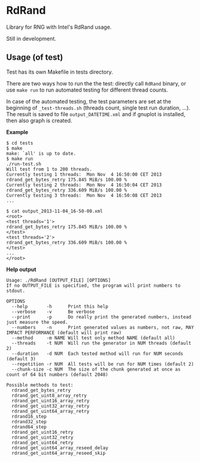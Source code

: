 RdRand
======

Library for RNG with Intel's RdRand usage.

Still in development.




Usage (of test)
---------------
Test has its own Makefile in tests directory.

There are two ways how to run the the test: directly call `RdRand` binary, 
or use `make run` to run automated testing for different thread counts.

In case of the automated testing, the test parameters are set at the beginning 
of `_test-threads.sh` (threads count, single test run duration, ...). 
The result is saved to file `output_DATETIME.xml` and  if gnuplot is installed, 
then also graph is created.

**Example**

    $ cd tests
    $ make
    make: `all' is up to date.
    $ make run
    ./run-test.sh
    Will test from 1 to 200 threads.
    Currently testing 1 threads:  Mon Nov  4 16:50:00 CET 2013
    rdrand_get_bytes_retry 175.845 MiB/s 100.00 %
    Currently testing 2 threads:  Mon Nov  4 16:50:04 CET 2013
    rdrand_get_bytes_retry 336.609 MiB/s 100.00 %
    Currently testing 3 threads:  Mon Nov  4 16:50:08 CET 2013
    ...
    
    $ cat output_2013-11-04_16-50-00.xml
    <root>
    <test threads='1'>
    rdrand_get_bytes_retry 175.845 MiB/s 100.00 %
    </test>
    <test threads='2'>
    rdrand_get_bytes_retry 336.609 MiB/s 100.00 %
    </test>
    ...
    </root>

    
    
**Help output**

    Usage: ./RdRand [OUTPUT_FILE] [OPTIONS]
    If no OUTPUT_FILE is specified, the program will print numbers to stdout.
    
    OPTIONS
      --help       -h      Print this help
      --verbose    -v      Be verbose
      --print      -p      Do really print the generated numbers, instead just measure the speed.
      --numbers    -n      Print generated values as numbers, not raw, MAY IMPACT PERFORMANCE (default will print raw)
      --method     -m NAME Will test only method NAME (default all)
      --threads    -t NUM  Will run the generator in NUM threads (default 2)
      --duration   -d NUM  Each tested method will run for NUM seconds (default 3)
      --repetition -r NUM  All tests will be run for NUM times (default 2)
      --chunk-size -c NUM  The size of the chunk generated at once as count of 64 bit numbers (default 2048)

    Possible methods to test:
      rdrand_get_bytes_retry
      rdrand_get_uint8_array_retry
      rdrand_get_uint16_array_retry
      rdrand_get_uint32_array_retry
      rdrand_get_uint64_array_retry
      rdrand16_step
      rdrand32_step
      rdrand64_step
      rdrand_get_uint16_retry
      rdrand_get_uint32_retry
      rdrand_get_uint64_retry
      rdrand_get_uint64_array_reseed_delay
      rdrand_get_uint64_array_reseed_skip
